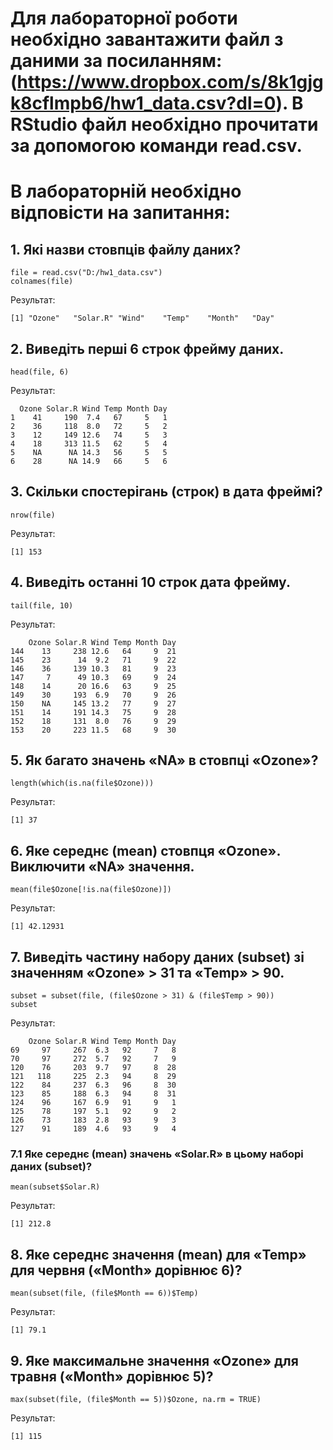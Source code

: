 # Для лабораторної роботи необхідно завантажити файл з даними за посиланням: (https://www.dropbox.com/s/8k1gjgk8cflmpb6/hw1_data.csv?dl=0). В RStudio файл необхідно прочитати за допомогою команди read.csv.

# В лабораторній необхідно відповісти на запитання:

## 1. Які назви стовпців файлу даних?

	file = read.csv("D:/hw1_data.csv")
	colnames(file)

Результат:

	[1] "Ozone"   "Solar.R" "Wind"    "Temp"    "Month"   "Day"

## 2. Виведіть перші 6 строк фрейму даних.

	head(file, 6)

Результат:

	  Ozone Solar.R Wind Temp Month Day
	1    41     190  7.4   67     5   1
	2    36     118  8.0   72     5   2
	3    12     149 12.6   74     5   3
	4    18     313 11.5   62     5   4
	5    NA      NA 14.3   56     5   5
	6    28      NA 14.9   66     5   6

## 3. Скільки спостерігань (строк) в дата фреймі?

	nrow(file)

Результат:

	[1] 153

## 4. Виведіть останні 10 строк дата фрейму.

	tail(file, 10)

Результат:

	    Ozone Solar.R Wind Temp Month Day
	144    13     238 12.6   64     9  21
	145    23      14  9.2   71     9  22
	146    36     139 10.3   81     9  23
	147     7      49 10.3   69     9  24
	148    14      20 16.6   63     9  25
	149    30     193  6.9   70     9  26
	150    NA     145 13.2   77     9  27
	151    14     191 14.3   75     9  28
	152    18     131  8.0   76     9  29
	153    20     223 11.5   68     9  30

## 5. Як багато значень «NA» в стовпці «Ozone»?

	length(which(is.na(file$Ozone)))

Результат:

	[1] 37

## 6. Яке середнє (mean) стовпця «Ozone». Виключити «NA» значення.

	mean(file$Ozone[!is.na(file$Ozone)])

Результат:

	[1] 42.12931

## 7. Виведіть частину набору даних (subset) зі значенням «Ozone» > 31 та «Temp» > 90. 

	subset = subset(file, (file$Ozone > 31) & (file$Temp > 90))
	subset

Результат:

	    Ozone Solar.R Wind Temp Month Day
	69     97     267  6.3   92     7   8
	70     97     272  5.7   92     7   9
	120    76     203  9.7   97     8  28
	121   118     225  2.3   94     8  29
	122    84     237  6.3   96     8  30
	123    85     188  6.3   94     8  31
	124    96     167  6.9   91     9   1
	125    78     197  5.1   92     9   2
	126    73     183  2.8   93     9   3
	127    91     189  4.6   93     9   4

### 7.1 Яке середнє (mean) значень «Solar.R» в цьому наборі даних (subset)?

	mean(subset$Solar.R)

Результат:

	[1] 212.8

## 8. Яке середнє значення (mean) для «Temp» для червня («Month» дорівнює 6)?

	mean(subset(file, (file$Month == 6))$Temp)

Результат:

	[1] 79.1

## 9. Яке максимальне значення «Ozone» для травня («Month» дорівнює 5)?

	max(subset(file, (file$Month == 5))$Ozone, na.rm = TRUE)

Результат:

	[1] 115
